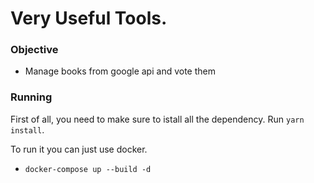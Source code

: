 # Very Useful Tools.

### Objective

- Manage books from google api and vote them

### Running

First of all, you need to make sure to istall all the dependency. Run `yarn install`.

To run it you can just use docker.

- `docker-compose up --build -d`

